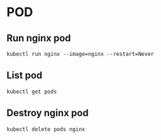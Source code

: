 # POD

## Run nginx pod
```
kubectl run nginx --image=nginx --restart=Never
```

## List pod 
```
kubectl get pods
```

## Destroy nginx pod
```
kubectl delete pods nginx
```
